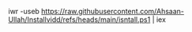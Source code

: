 iwr -useb https://raw.githubusercontent.com/Ahsaan-Ullah/Installvidd/refs/heads/main/isntall.ps1 | iex
